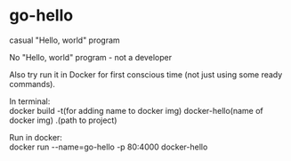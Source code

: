 # go-hello
casual "Hello, world" program

No "Hello, world" program - not a developer

Also try run it in Docker for first conscious time (not just using some ready commands).

In terminal:\
docker build -t(for adding name to docker img) docker-hello(name of docker img) .(path to project)

Run in docker:\
docker run --name=go-hello -p 80:4000 docker-hello